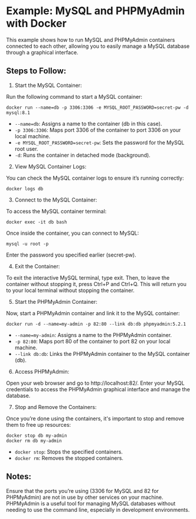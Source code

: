 # Example: MySQL and PHPMyAdmin with Docker

This example shows how to run MySQL and PHPMyAdmin containers connected to each other, allowing you to easily manage a MySQL database through a graphical interface.

## Steps to Follow:

1. Start the MySQL Container:

Run the following command to start a MySQL container:

```
docker run --name=db -p 3306:3306 -e MYSQL_ROOT_PASSWORD=secret-pw -d mysql:8.1
```

- `--name=db`: Assigns a name to the container (db in this case).
- `-p 3306:3306`: Maps port 3306 of the container to port 3306 on your local machine.
- `-e MYSQL_ROOT_PASSWORD=secret-pw`: Sets the password for the MySQL root user.
- `-d`: Runs the container in detached mode (background).

2. View MySQL Container Logs:

You can check the MySQL container logs to ensure it’s running correctly:

```
docker logs db
```

3. Connect to the MySQL Container:

To access the MySQL container terminal:

```
docker exec -it db bash
```

Once inside the container, you can connect to MySQL:

```
mysql -u root -p
```

Enter the password you specified earlier (secret-pw).

4. Exit the Container:

To exit the interactive MySQL terminal, type exit. Then, to leave the container without stopping it, press Ctrl+P and Ctrl+Q. This will return you to your local terminal without stopping the container.

5. Start the PHPMyAdmin Container:

Now, start a PHPMyAdmin container and link it to the MySQL container:

```
docker run -d --name=my-admin -p 82:80 --link db:db phpmyadmin:5.2.1
```

- `--name=my-admin`: Assigns a name to the PHPMyAdmin container.
- `-p 82:80`: Maps port 80 of the container to port 82 on your local machine.
- `--link db:db`: Links the PHPMyAdmin container to the MySQL container (db).

6. Access PHPMyAdmin:

Open your web browser and go to http://localhost:82/. Enter your MySQL credentials to access the PHPMyAdmin graphical interface and manage the database.

7. Stop and Remove the Containers:

Once you’re done using the containers, it's important to stop and remove them to free up resources:

```
docker stop db my-admin
docker rm db my-admin
```

- `docker stop`: Stops the specified containers.
- `docker rm`: Removes the stopped containers.

## Notes:

Ensure that the ports you’re using (3306 for MySQL and 82 for PHPMyAdmin) are not in use by other services on your machine.
PHPMyAdmin is a useful tool for managing MySQL databases without needing to use the command line, especially in development environments.

